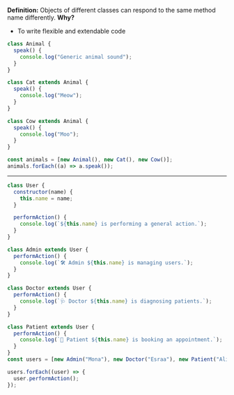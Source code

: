 **Definition:** Objects of different classes can respond to the same method name differently.
**Why?**

- To write flexible and extendable code

```js
class Animal {
  speak() {
    console.log("Generic animal sound");
  }
}

class Cat extends Animal {
  speak() {
    console.log("Meow");
  }
}

class Cow extends Animal {
  speak() {
    console.log("Moo");
  }
}

const animals = [new Animal(), new Cat(), new Cow()];
animals.forEach((a) => a.speak());
```

---

```js
class User {
  constructor(name) {
    this.name = name;
  }

  performAction() {
    console.log(`${this.name} is performing a general action.`);
  }
}

class Admin extends User {
  performAction() {
    console.log(`🛠️ Admin ${this.name} is managing users.`);
  }
}

class Doctor extends User {
  performAction() {
    console.log(`🩺 Doctor ${this.name} is diagnosing patients.`);
  }
}

class Patient extends User {
  performAction() {
    console.log(`📅 Patient ${this.name} is booking an appointment.`);
  }
}
const users = [new Admin("Mona"), new Doctor("Esraa"), new Patient("Ali")];

users.forEach((user) => {
  user.performAction();
});
```
